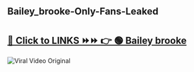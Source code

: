 
 ## Bailey_brooke-Only-Fans-Leaked

# <h2><a href="https://clipsfans.com/Bailey_brooke&ref=git">🔗 Click to LINKS ⏩⏩ 👉 🟢 Bailey brooke </a></h2>

<a href="https://clipsfans.com/Bailey_brooke&ref=git" rel="nofollow" data-target="animated-image.originalLink"><img src="https://i.ibb.co.com/xMMVF88/686577567.gif" alt="Viral Video Original" style="max-width: 100%; display: inline-block;" data-target="animated-image.originalImage"></a>

